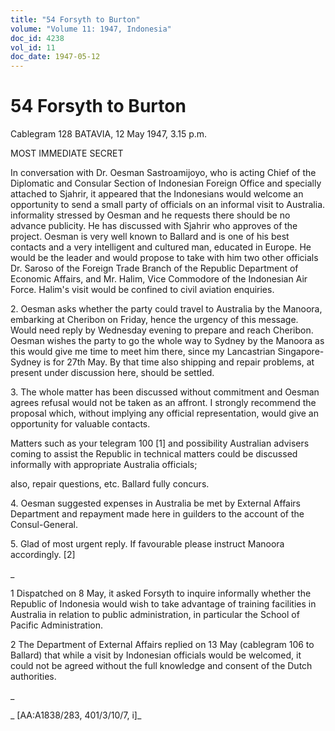 ```yaml
---
title: "54 Forsyth to Burton"
volume: "Volume 11: 1947, Indonesia"
doc_id: 4238
vol_id: 11
doc_date: 1947-05-12
---
```


# 54 Forsyth to Burton

Cablegram 128 BATAVIA, 12 May 1947, 3.15 p.m.

MOST IMMEDIATE SECRET

In conversation with Dr. Oesman Sastroamijoyo, who is acting Chief of the Diplomatic and Consular Section of Indonesian Foreign Office and specially attached to Sjahrir, it appeared that the Indonesians would welcome an opportunity to send a small party of officials on an informal visit to Australia. informality stressed by Oesman and he requests there should be no advance publicity. He has discussed with Sjahrir who approves of the project. Oesman is very well known to Ballard and is one of his best contacts and a very intelligent and cultured man, educated in Europe. He would be the leader and would propose to take with him two other officials Dr. Saroso of the Foreign Trade Branch of the Republic Department of Economic Affairs, and Mr. Halim, Vice Commodore of the Indonesian Air Force. Halim's visit would be confined to civil aviation enquiries.

2\. Oesman asks whether the party could travel to Australia by the Manoora, embarking at Cheribon on Friday, hence the urgency of this message. Would need reply by Wednesday evening to prepare and reach Cheribon. Oesman wishes the party to go the whole way to Sydney by the Manoora as this would give me time to meet him there, since my Lancastrian Singapore-Sydney is for 27th May. By that time also shipping and repair problems, at present under discussion here, should be settled.

3\. The whole matter has been discussed without commitment and Oesman agrees refusal would not be taken as an affront. I strongly recommend the proposal which, without implying any official representation, would give an opportunity for valuable contacts.

Matters such as your telegram 100 [1] and possibility Australian advisers coming to assist the Republic in technical matters could be discussed informally with appropriate Australia officials;

also, repair questions, etc. Ballard fully concurs.

4\. Oesman suggested expenses in Australia be met by External Affairs Department and repayment made here in guilders to the account of the Consul-General.

5\. Glad of most urgent reply. If favourable please instruct Manoora accordingly. [2]

_

1 Dispatched on 8 May, it asked Forsyth to inquire informally whether the Republic of Indonesia would wish to take advantage of training facilities in Australia in relation to public administration, in particular the School of Pacific Administration.

2 The Department of External Affairs replied on 13 May (cablegram 106 to Ballard) that while a visit by Indonesian officials would be welcomed, it could not be agreed without the full knowledge and consent of the Dutch authorities.

_

_ [AA:A1838/283, 401/3/10/7, i]_
